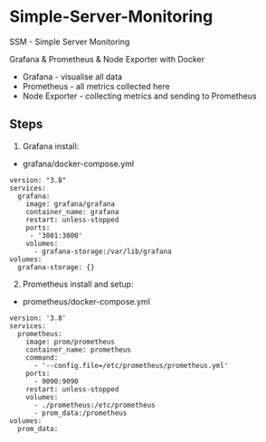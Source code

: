 # Simple-Server-Monitoring
SSM - Simple Server Monitoring

Grafana & Prometheus & Node Exporter with Docker

- Grafana - visualise all data
- Prometheus - all metrics collected here 
- Node Exporter - collecting metrics and sending to Prometheus


## Steps

1. Grafana install:
- grafana/docker-compose.yml
```
version: "3.8"
services:
  grafana:
    image: grafana/grafana
    container_name: grafana
    restart: unless-stopped
    ports:
     - '3001:3000'
    volumes:
      - grafana-storage:/var/lib/grafana
volumes:
  grafana-storage: {}
```

2. Prometheus install and setup:
- prometheus/docker-compose.yml
```
version: '3.8'
services:
  prometheus:
    image: prom/prometheus
    container_name: prometheus
    command:
      - '--config.file=/etc/prometheus/prometheus.yml'
    ports:
      - 9090:9090
    restart: unless-stopped
    volumes:
      - ./prometheus:/etc/prometheus
      - prom_data:/prometheus
volumes:
  prom_data:
```

